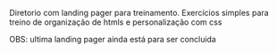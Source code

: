 Diretorio com landing pager para treinamento. Exercícios simples para treino de organização de htmls e personalização com css

OBS: ultima landing pager ainda está para ser concluida
